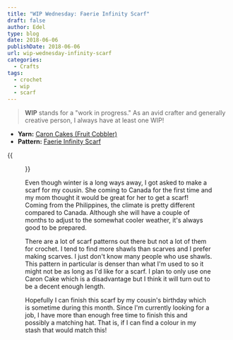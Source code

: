 ```yaml
---
title: "WIP Wednesday: Faerie Infinity Scarf"
draft: false
author: Edel
type: blog
date: 2018-06-06
publishDate: 2018-06-06
url: wip-wednesday-infinity-scarf
categories:
  - Crafts
tags:
  - crochet
  - wip
  - scarf
---
```


> **WIP** stands for a "work in progress." As an avid crafter and generally creative person, I always have at least one WIP!

* **Yarn:** [Caron Cakes (Fruit Cobbler)](https://www.ravelry.com/yarns/library/caron-cakes)
* **Pattern:** [Faerie Infinity Scarf](https://www.ravelry.com/patterns/library/faerie-magic-infinity-scarf)

{{<figure src="http://res.cloudinary.com/dvozrk6m8/image/upload/v1528255352/20180605_205620_ikgaab.png" title="Faerie Infinity Scarf">}}

Even though winter is a long ways away, I got asked to make a scarf for my cousin. She coming to Canada for the first time and my mom thought it would be great for her to get a scarf! Coming from the Philippines, the climate is pretty different compared to Canada. Although she will have a couple of months to adjust to the somewhat cooler weather, it's always good to be prepared.

There are a lot of scarf patterns out there but not a lot of them for crochet. I tend to find more shawls than scarves and I prefer making scarves. I just don't know many people who use shawls. This pattern in particular is denser than what I'm used to so it might not be as long as I'd like for a scarf. I plan to only use one Caron Cake which is a disadvantage but I think it will turn out to be a decent enough length.

Hopefully I can finish this scarf by my cousin's birthday which is sometime during this month. Since I'm currently looking for a job, I have more than enough free time to finish this and possibly a matching hat. That is, if I can find a colour in my stash that would match this!